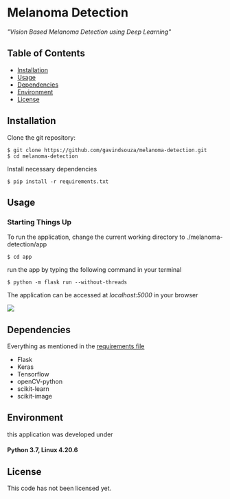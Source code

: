 # Melanoma Detection 

*"Vision Based Melanoma Detection using Deep Learning"*

## Table of Contents

  - [Installation](#installation)
  - [Usage](#usage)
  - [Dependencies](requirements.txt)
  - [Environment](#Environment) 
  - [License](#license)


## Installation

Clone the git repository:

``` sourceCode console
$ git clone https://github.com/gavindsouza/melanoma-detection.git
$ cd melanoma-detection
```

Install necessary dependencies

``` sourceCode console
$ pip install -r requirements.txt
```

## Usage

### Starting Things Up

To run the application, change the current working directory to
\./melanoma-detection/app
``` sourceCode console
$ cd app
```

run the app by typing the following command in your terminal

``` sourceCode console
$ python -m flask run --without-threads
```

The application can be accessed at _localhost:5000_ in your browser

![](docs/util/screen1.jpg)

## Dependencies

Everything as mentioned in the [requirements file](requirements.txt)

- Flask
- Keras
- Tensorflow
- openCV-python
- scikit-learn
- scikit-image

## Environment

this application was developed under 
#### Python 3.7, Linux 4.20.6

## License

This code has not been licensed yet.
